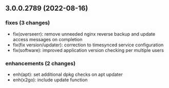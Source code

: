 ## 3.0.0.2789 (2022-08-16)

### fixes (3 changes)

- fix(overseerr): remove unneeded nginx reverse backup and update access messages on completion
- fix(fix version/updater): correction to timesynced service configuration
- fix(software): improved application version checking per multiple users

### enhancements (2 changes)

- enh(apt): set additional dpkg checks on apt updater
- enh(x2go): include update function
